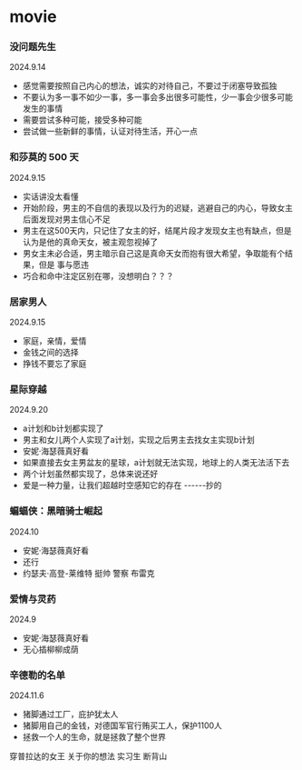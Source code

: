 # movie

### 没问题先生
2024.9.14
- 感觉需要按照自己内心的想法，诚实的对待自己，不要过于闭塞导致孤独
- 不要认为多一事不如少一事，多一事会多出很多可能性，少一事会少很多可能发生的事情
- 需要尝试多种可能，接受多种可能
- 尝试做一些新鲜的事情，认证对待生活，开心一点


### 和莎莫的 500 天
2024.9.15
- 实话讲没太看懂
- 开始阶段，男主的不自信的表现以及行为的迟疑，逃避自己的内心，导致女主后面发现对男主信心不足
- 男主在这500天内，只记住了女主的好，结尾片段才发现女主也有缺点，但是认为是他的真命天女，被主观忽视掉了
- 男女主未必合适，男主暗示自己这是真命天女而抱有很大希望，争取能有个结果，但是 事与愿违
- 巧合和命中注定区别在哪，没想明白？？？


### 居家男人
2024.9.15
- 家庭，亲情，爱情
- 金钱之间的选择
- 挣钱不要忘了家庭


### 星际穿越
2024.9.20
- a计划和b计划都实现了
- 男主和女儿两个人实现了a计划，实现之后男主去找女主实现b计划
- 安妮·海瑟薇真好看
- 如果直接去女主男盆友的星球，a计划就无法实现，地球上的人类无法活下去
- 两个计划虽然都实现了，总体来说还好
- 爱是一种力量，让我们超越时空感知它的存在      ------抄的


### 蝙蝠侠：黑暗骑士崛起
2024.10
- 安妮·海瑟薇真好看
- 还行
- 约瑟夫·高登-莱维特 挺帅  警察 布雷克

### 爱情与灵药
2024.9
- 安妮·海瑟薇真好看
- 无心插柳柳成荫

### 辛德勒的名单
2024.11.6
- 猪脚通过工厂，庇护犹太人
- 猪脚用自己的金钱，对德国军官行贿买工人，保护1100人
- 拯救一个人的生命，就是拯救了整个世界


穿普拉达的女王
关于你的想法
实习生
断背山
